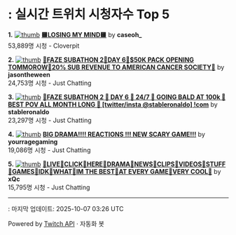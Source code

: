# : 실시간 트위치 시청자수 Top 5

**1.** [![thumb](https://static-cdn.jtvnw.net/previews-ttv/live_user_caseoh_-320x180.jpg)](https://twitch.tv/caseoh_)
**[🟨LOSING MY MIND🟨](https://twitch.tv/caseoh_)** by **caseoh_**<br>53,889명 시청  - Cloverpit

**2.** [![thumb](https://static-cdn.jtvnw.net/previews-ttv/live_user_jasontheween-320x180.jpg)](https://twitch.tv/jasontheween)
**[🔴FAZE SUBATHON 2🔴DAY 6🔴$50K PACK OPENING TOMMOROW🔴20% SUB REVENUE TO AMERICAN CANCER SOCIETY🔴](https://twitch.tv/jasontheween)** by **jasontheween**<br>24,753명 시청  - Just Chatting

**3.** [![thumb](https://static-cdn.jtvnw.net/previews-ttv/live_user_stableronaldo-320x180.jpg)](https://twitch.tv/stableronaldo)
**[🧟FAZE SUBATHON 2 🧟 DAY 6 🧟 24/7 🧟 GOING BALD AT 100k 🧟BEST POV ALL MONTH LONG 🧟 [twitter/insta @stableronaldo] !com](https://twitch.tv/stableronaldo)** by **stableronaldo**<br>23,297명 시청  - Just Chatting

**4.** [![thumb](https://static-cdn.jtvnw.net/previews-ttv/live_user_yourragegaming-320x180.jpg)](https://twitch.tv/yourragegaming)
**[BIG DRAMA!!!! REACTIONS !!! NEW SCARY GAME!!!](https://twitch.tv/yourragegaming)** by **yourragegaming**<br>19,086명 시청  - Just Chatting

**5.** [![thumb](https://static-cdn.jtvnw.net/previews-ttv/live_user_xqc-320x180.jpg)](https://twitch.tv/xQc)
**[👅LIVE👅CLICK👅HERE👅DRAMA👅NEWS👅CLIPS👅VIDEOS👅STUFF👅GAMES👅IDK👅WHAT👅IM THE BEST👅AT EVERY GAME👅VERY COOL👅](https://twitch.tv/xQc)** by **xQc**<br>15,795명 시청  - Just Chatting


---
: 마지막 업데이트: 2025-10-07 03:26 UTC

Powered by [Twitch API](https://dev.twitch.tv/docs/api/reference) · 자동화 봇